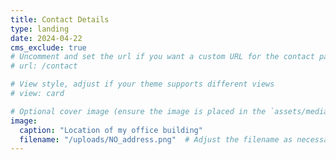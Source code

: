 ```yaml
---
title: Contact Details
type: landing
date: 2024-04-22
cms_exclude: true
# Uncomment and set the url if you want a custom URL for the contact page
# url: /contact

# View style, adjust if your theme supports different views
# view: card

# Optional cover image (ensure the image is placed in the `assets/media/` folder).
image:
  caption: "Location of my office building"
  filename: "/uploads/NO_address.png"  # Adjust the filename as necessary
---
```

